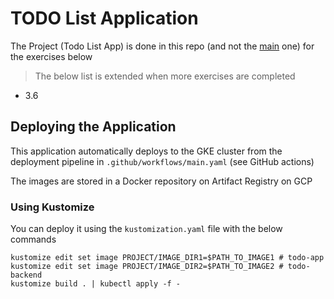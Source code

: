 # TODO List Application

The Project (Todo List App) is done in this repo (and not the [main](https://github.com/aritrabiswas2004/devops-with-kubernetes) one) for the exercises below

> The below list is extended when more exercises are completed

- 3.6

## Deploying the Application

This application automatically deploys to the GKE cluster from the deployment pipeline in `.github/workflows/main.yaml` (see GitHub actions)

The images are stored in a Docker repository on Artifact Registry on GCP

### Using Kustomize

You can deploy it using the `kustomization.yaml` file with the below commands

```shell
kustomize edit set image PROJECT/IMAGE_DIR1=$PATH_TO_IMAGE1 # todo-app
kustomize edit set image PROJECT/IMAGE_DIR2=$PATH_TO_IMAGE2 # todo-backend
kustomize build . | kubectl apply -f -
```



